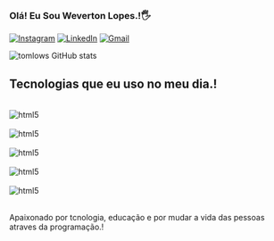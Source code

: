 ### Olá! Eu Sou Weverton Lopes.!🖐️

[![Instagram](https://img.shields.io/badge/Instagram-E4405F?style=for-the-badge&logo=instagram&logoColor=white/)](https://https://l.facebook.com/l.php?u=https%3A%2F%2Fwww.instagram.com%2Ftomlopws45%3Ffbclid%3DIwAR2ueHWxRnUq8PPhEJAIj9Hqp29XvMkKhfdHMjJ1N7EohH_jf7sPkIlXwZM&h=AT1Rn9rzklwV5Qk2L8Y5i6LzXISgeZjkQ_pzAO1tFAoWen-b3We6ytTEUVrYEpC72ur4BW_pwqrePKvCpPGmu4N4XcY6xltjgQN3puVdj0aj70qjaNBDNNSw0Zm3tAYS-Tzt)
[![LinkedIn](https://img.shields.io/badge/LinkedIn-0077B5?style=for-the-badge&logo=linkedin&logoColor=white/)](www.linkedin.com/in/weverton-lopes-b748201a9)
[![Gmail](https://img.shields.io/badge/Gmail-D14836?style=for-the-badge&logo=gmail&logoColor=white/)](tomlopws45@gmail.com)

![tomlows GitHub stats](https://github-readme-stats.vercel.app/api?username=tomlows&show_icons=true&theme=dracula)

## Tecnologias que eu uso no meu dia.!

<div style="display: inline_block"><br>
<img align="center" alt="html5" src="https://img.shields.io/badge/HTML5-E34F26?style=for-the-badge&logo=html5&logoColor=white">
<div style="display: inline_block"><br>
<img align="center" alt="html5" src="https://img.shields.io/badge/CSS3-1572B6?style=for-the-badge&logo=css3&logoColor=white">
<div style="display: inline_block"><br>
<img align="center" alt="html5" src="https://img.shields.io/badge/JavaScript-323330?style=for-the-badge&logo=javascript&logoColor=F7DF1E">
<div style="display: inline_block"><br>
<img align="center" alt="html5" src="https://img.shields.io/badge/Node.js-43853D?style=for-the-badge&logo=node.js&logoColor=white">
<div style="display: inline_block"><br>
<img align="center" alt="html5" src="https://img.shields.io/badge/React-20232A?style=for-the-badge&logo=react&logoColor=61DAFB">
<div><br/>

Apaixonado por tcnologia, educação e por mudar a vida das pessoas atraves da programação.!

